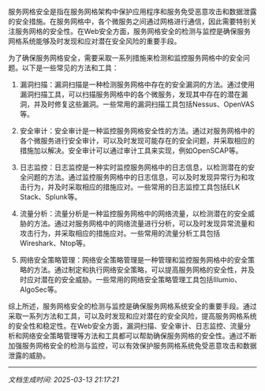 服务网格安全是指在服务网格架构中保护应用程序和服务免受恶意攻击和数据泄露的安全措施。在服务网格中，各个微服务之间通过网格进行通信，因此需要特别关注服务网格的安全性。在Web安全方面，服务网格安全的检测与监控是确保服务网格系统能够及时发现和应对潜在安全风险的重要手段。

为了确保服务网格安全，需要采取一系列措施来检测和监控服务网格中的安全问题。以下是一些常见的方法和工具：

1. 漏洞扫描：漏洞扫描是一种检测服务网格中存在的安全漏洞的方法。通过使用漏洞扫描工具，可以扫描服务网格中的各个微服务，发现其中存在的潜在漏洞，并及时修复这些漏洞。一些常用的漏洞扫描工具包括Nessus、OpenVAS等。

2. 安全审计：安全审计是一种监控服务网格安全性的方法。通过对服务网格中的各个微服务进行安全审计，可以及时发现可能存在的安全问题，并采取相应的措施加以解决。安全审计可以通过审计工具来实现，例如OpenSCAP等。

3. 日志监控：日志监控是一种实时监控服务网格中的日志信息，以检测潜在的安全问题的方法。通过监控服务网格中的日志信息，可以及时发现异常行为和攻击行为，并及时采取相应的措施应对。一些常用的日志监控工具包括ELK Stack、Splunk等。

4. 流量分析：流量分析是一种监控服务网格中的网络流量，以检测潜在的安全威胁的方法。通过对服务网格中的网络流量进行分析，可以及时发现异常流量和攻击行为，并采取相应的措施应对。一些常用的流量分析工具包括Wireshark、Ntop等。

5. 网络安全策略管理：网络安全策略管理是一种管理和监控服务网格中的安全策略的方法。通过制定和执行网络安全策略，可以提高服务网格的安全性，并及时应对潜在的安全威胁。一些常用的网络安全策略管理工具包括Illumio、AlgoSec等。

综上所述，服务网格安全的检测与监控是确保服务网格系统安全的重要手段。通过采取一系列方法和工具，可以及时发现和应对潜在的安全风险，提高服务网格系统的安全性和稳定性。在Web安全方面，漏洞扫描、安全审计、日志监控、流量分析和网络安全策略管理等方法和工具都可以帮助确保服务网格的安全性。通过不断加强服务网格安全的检测与监控，可以有效保护服务网格系统免受恶意攻击和数据泄露的威胁。

---

*文档生成时间: 2025-03-13 21:17:21*











